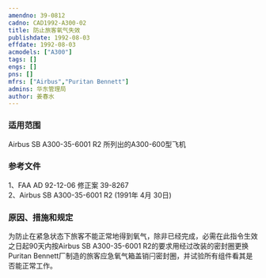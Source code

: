 ```yaml
---
amendno: 39-0812  
cadno: CAD1992-A300-02  
title: 防止旅客氧气失效  
publishdate: 1992-08-03  
effdate: 1992-08-03  
acmodels: ["A300"]  
tags: []  
engs: []  
pns: []  
mfrs: ["Airbus","Puritan Bennett"]  
admins: 华东管理局  
author: 姜春水  
---
```

  
### 适用范围  
Airbus SB A300-35-6001 R2 所列出的A300-600型飞机  
  
<!--more-->  
### 参考文件  
  1、FAA AD 92-12-06 修正案 39-8267  
  2、Airbus SB A300-35-6001 R2 (1991年 4月 30日)  
  
### 原因、措施和规定  

  为防止在紧急状态下旅客不能正常地得到氧气，除非已经完成，必需在此指令生效之日起90天内按Airbus SB A300-35-6001 R2的要求用经过改装的密封圈更换Puritan Bennett厂制造的旅客应急氧气箱盖销闩密封圈，并试验所有组件看其是否能正常工作。  
